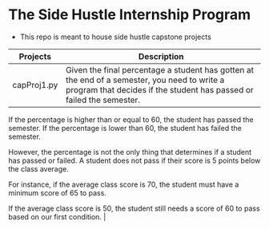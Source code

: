 # The Side Hustle Internship Program

- This repo is meant to house side hustle capstone projects

| Projects                        | Description                                                                     |
| ------------------------------- | ------------------------------------------------------------------------------- |
| capProj1.py                     | Given the final percentage a student has gotten at the end of a semester, you need to write a program that decides if the student has passed or failed the semester.

If the percentage is higher than or equal to 60, the student has passed the semester. If the percentage is lower than 60, the student has failed the semester.

However, the percentage is not the only thing that determines if a student has passed or failed. A student does not pass if their score is 5 points below the class average.

For instance, if the average class score is 70, the student must have a minimum score of 65 to pass.

If the average class score is 50, the student still needs a score of 60 to pass based on our first condition.                                                      |